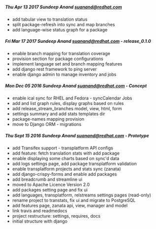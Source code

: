 ##### Thu Apr 13 2017 Sundeep Anand <suanand@redhat.com>
* add tabular view to translation status
* split package-refresh into sync and map branches
* add language-wise status graph for a package

##### Fri Mar 17 2017 Sundeep Anand <suanand@redhat.com> - release_0.1.0
* enable branch mapping for translation coverage
* provision section for package configurations
* implement language set and branch mapping features
* add django rest framework to ping server
* enable django admin to manage inventory and jobs

##### Mon Dec 05 2016 Sundeep Anand <suanand@redhat.com> - Concept
* enable ical sync for RHEL and Fedora - syncCalendar Jobs
* add and list graph rules, display graphs based on rules
* add release_stream_branches model, view, html, form
* settings summary and add stats templates dir
* package-names mapping provision
* move to Django ORM - migrations

##### Thu Sept 15 2016 Sundeep Anand <suanand@redhat.com> - Prototype
* add Transifex support - transplatform API configs
* add feature: fetch translation stats with add package
* enable displaying some charts based on sync'd data
* add logs settings page, add package transplatform validation
* enable transplatform projects and stats sync (zanata)
* add django-crispy-forms and enable add packages
* add breadcrumb and streamline ui
* moved to Apache Licence Version 2.0
* add packages setting page and fix ui
* add languages, transplatform, relstreams settings pages (read-only)
* rename project to transtats, fix ui and migrate to PostgreSQL
* add features page, zanata api, view, manager and model
* link travis and readmedocs
* project restructure: settings, requires, docs
* initial structure with django
